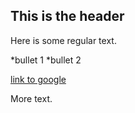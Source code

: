 ## This is the header

Here is some regular text.

 *bullet 1
 *bullet 2

[link to google](http://www.google.com)

 More text.
